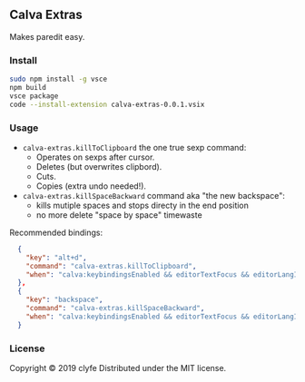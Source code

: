 ## Calva Extras

Makes paredit easy.

### Install

```bash
sudo npm install -g vsce
npm build
vsce package
code --install-extension calva-extras-0.0.1.vsix
```

### Usage

* `calva-extras.killToClipboard` the one true sexp command:
  * Operates on sexps after cursor.
  * Deletes (but overwrites clipbord).
  * Cuts.
  * Copies (extra undo needed!).
* `calva-extras.killSpaceBackward` command aka "the new backspace":
  * kills mutiple spaces and stops directy in the end position
  * no more delete "space by space" timewaste

Recommended bindings:

```json
  {
    "key": "alt+d",
    "command": "calva-extras.killToClipboard",
    "when": "calva:keybindingsEnabled && editorTextFocus && editorLangId == 'clojure' && paredit:keyMap =~ /original|strict/"
  },
  {
    "key": "backspace",
    "command": "calva-extras.killSpaceBackward",
    "when": "calva:keybindingsEnabled && editorTextFocus && editorLangId == 'clojure' && paredit:keyMap =~ /original|strict/"
  }
```

### License

Copyright © 2019 clyfe
Distributed under the MIT license.
